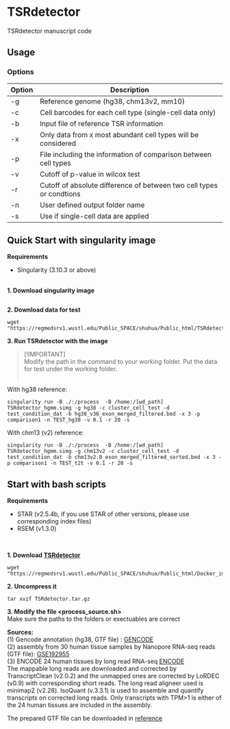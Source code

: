 # TSRdetector
TSRdetector manuscript code


## Usage </br>
### Options </br>
|Option|Description|
| -- | -- |
|-g|Reference genome (hg38, chm13v2, mm10)|
|-c|Cell barcodes for each cell type (single-cell data only)| 
|-b|Input file of reference TSR information|
|-x|Only data from x most abundant cell types will be considered|
|-p|File including the information of comparison between cell types|
|-v|Cutoff of p-value in wilcox test|
|-r|Cutoff of absolute difference of between two cell types or condtions|
|-n|User defined output folder name|
|-s|Use if single-cell data are applied|


## Quick Start with singularity image</br>
**Requirements**</br>
+ Singularity (3.10.3 or above) </br></br>

**1. Download singularity image** </br>
```wget https://regmedsrv1.wustl.edu/Public_SPACE/shuhua/Public_html/TSRdetector/docker/TSRdetector_hgmm.simg
```
**2. Download data for test** </br>
```
wget "https://regmedsrv1.wustl.edu/Public_SPACE/shuhua/Public_html/TSRdetector/testdata.tar.gz"
```
**3. Run TSRdetector with the image** </br>
> [!IMPORTANT]</br>
> Modify the path in the command to your working folder. Put the data for test under the working folder.</br></br>


With hg38 reference:</br>
```
singularity run -B ./:/process  -B /home:/[wd_path] TSRdetector_hgmm.simg -g hg38 -c cluster_cell_test -d test_condition_dat -b hg38_v36_exon_merged_filtered.bed -x 3 -p comparison1 -n TEST_hg38 -v 0.1 -r 20 -s
```
With chm13 (v2) reference:</br>
```
singularity run -B ./:/process  -B /home:/[wd_path] TSRdetector_hgmm.simg -g chm13v2 -c cluster_cell_test -d test_condition_dat -b chm13v2.0_exon_merged_filtered_sorted.bed -x 3 -p comparison1 -n TEST_t2t -v 0.1 -r 20 -s
```

## Start with bash scripts</br>
**Requirements**</br>
+ STAR (v2.5.4b, if you use STAR of other versions, please use corresponding index files) </br>
+ RSEM (v1.3.0) </br>
</br>

**1. Download [TSRdetector](https://regmedsrv1.wustl.edu/Public_SPACE/shuhua/Public_html/Docker_image/TSRdetector/TSRdetector.tar.gz)**</br>
```
wget "https://regmedsrv1.wustl.edu/Public_SPACE/shuhua/Public_html/Docker_image/TSRdetector/TSRdetector.tar.gz"
```
**2. Uncompress it** </br>
```
tar xvzf TSRdetector.tar.gz
```
**3. Modify the file <process_source.sh>**</br>
Make sure the paths to the folders or exectuables are correct</br>


**Sources:**<br/>
(1) Gencode annotation (hg38, GTF file) : [GENCODE](https://www.gencodegenes.org/human/releases.html)<br />
(2) assembly from 30 human tissue samples by Nanopore RNA-seq reads (GTF file): [GSE192955]( https://www.ncbi.nlm.nih.gov/geo/query/acc.cgi?acc=GSE192955)<br />
(3) ENCODE 24 human tissues by long read RNA-seq [ENCODE](https://www.encodeproject.org/matrix/?type=Experiment&control_type!=*&status=released&perturbed=false&assay_title=long+read+RNA-seq&biosample_ontology.classification=tissue&biosample_ontology.classification=tissue&assay_title=total+RNA-seq&assay_title=polyA+plus+RNA-seq)</br>
The mappable long reads are downloaded and corrected by TranscriptClean (v2.0.2) and the unmapped ones are corrected by LoRDEC (v0.9) with corresponding short reads. The long read aligneer used is minimap2 (v2.28). IsoQuant (v.3.3.1) is used to assemble and quantify transcripts on corrected long reads. Only transcripts with TPM>1 is either of the 24 human tissues are included in the assembly. <br />

The prepared GTF file can be downloaded in [reference](https://regmedsrv1.wustl.edu/Public_SPACE/shuhua/Public_html/TSRdetector/merged_assembly_wGene_wCageInfo.gtf)<br />

